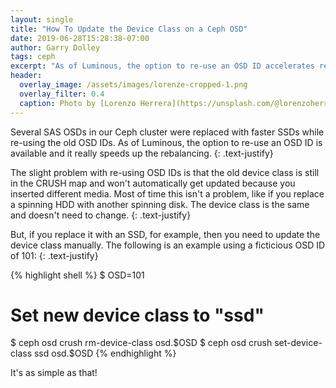 ```yaml
---
layout: single
title: "How To Update the Device Class on a Ceph OSD"
date: 2019-06-28T15:28:38-07:00
author: Garry Dolley
tags: ceph
excerpt: "As of Luminous, the option to re-use an OSD ID accelerates rebalancing"
header:
  overlay_image: /assets/images/lorenze-cropped-1.png
  overlay_filter: 0.4
  caption: Photo by [Lorenzo Herrera](https://unsplash.com/@lorenzoherrera?utm_source=unsplash&utm_medium=referral&utm_content=creditCopyText)
---
```


Several SAS OSDs in our Ceph cluster were replaced with faster SSDs
while re-using the old OSD IDs.  As of Luminous, the option to re-use an
OSD ID is available and it really speeds up the rebalancing.
{: .text-justify}

The slight problem with re-using OSD IDs is that the old device class is
still in the CRUSH map and won't automatically get updated because you
inserted different media.  Most of time this isn't a problem, like if
you replace a spinning HDD with another spinning disk.  The device class
is the same and doesn't need to change.
{: .text-justify}

But, if you replace it with an SSD, for example, then you need to update
the device class manually.  The following is an example using a
ficticious OSD ID of 101:
{: .text-justify}

{% highlight shell %}
$ OSD=101

# Set new device class to "ssd"
$ ceph osd crush rm-device-class osd.$OSD
$ ceph osd crush set-device-class ssd osd.$OSD
{% endhighlight %}

It's as simple as that!
